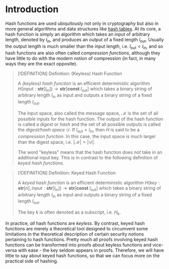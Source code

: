 # Introduction
Hash functions are used ubiquitously not only in cryptography but also in more general algorithms and data structures like [hash tables](https://en.wikipedia.org/wiki/Hash_table). At its core, a hash function is simply an algorithm which takes an input of arbitrary length, denoted by $l_\text{in}$, and produces an output of a fixed length $l_{\text{out}}$. Usually the output length is much smaller than the input length, i.e. $l_{\text{out}} \lt l_{\text{in}}$, and so hash functions are also often called *compression functions*, although they have little to do with the modern notion of compression (in fact, in many ways they are the exact opposite).

>[!DEFINITION] Definition: (Keyless) Hash Function
>
>A *(keyless) hash function* is an efficient deterministic algorithm $H(\textit{input}: \textbf{str}[l_{\text{in}}]) \to \textbf{str}[\textbf{const } l_{\text{out}}]$ which takes a binary string of arbitrary length $l_{\text{in}}$ as input and outputs a binary string of a fixed length $l_{\text{out}}$.
>
>
>The input space, also called the message space, $\mathcal{M}$ is the set of all possible inputs for the hash function. The output of the hash function is called a *digest* or *hash* and the set of all possible outputs is called the *digest/hash space* $\mathcal{D}$. If $l_{\text{out}} \lt l_{\text{in}}$, then $H$ is said to be a *compression function*. In this case, the input space is much larger than the digest space, i.e. $|\mathcal{M}| \gt |\mathcal{D}|$.
>
>The word "keyless" means that the hash function does *not* take in an additional input key. This is in contrast to the following definition of *keyed hash functions*.
>

>[!DEFINITION] Definition: Keyed Hash Function
>
>A *keyed hash function* is an efficient deterministic algorithm $H(\textit{key}: \textbf{str}[n], \textit{input}: \textbf{str}[l_{\text{in}}]) \to \textbf{str}[\textbf{const } l_{\text{out}}]$ which takes a binary string of arbitrary length $l_{\text{in}}$ as input and outputs a binary string of a fixed length $l_{\text{out}}$. 
>
>The key $k$ is often denoted as a subscript, i.e. $H_k$.
>

In practice, *all* hash functions are *keyless*. By contrast, keyed hash functions are merely a theoretical tool designed to circumvent some limitations in the theoretical description of certain security notions pertaining to hash functions. Pretty much all proofs involving keyed hash functions can be transformed into proofs about keyless functions and vice-versa with ease - the key seldom appears in proofs. Therefore, we will have little to say about keyed hash functions, so that we can focus more on the practical side of hashing.